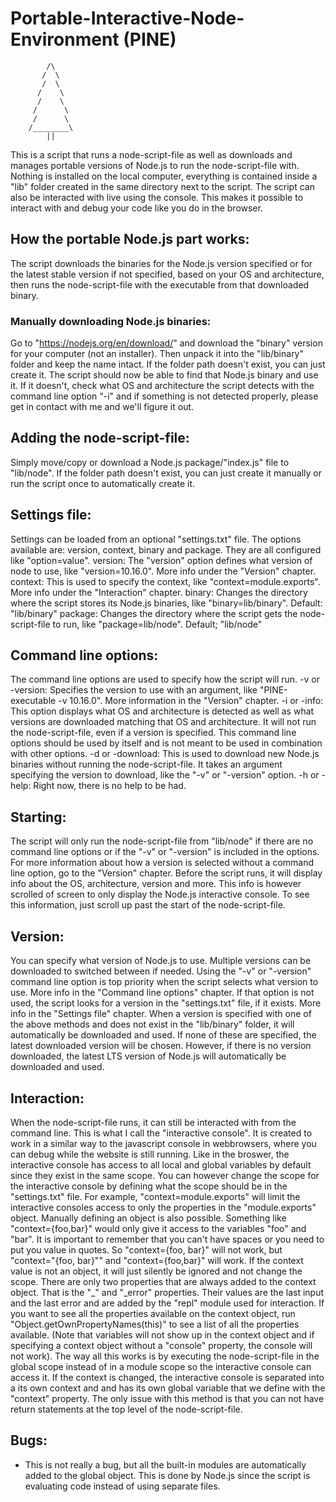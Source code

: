 # Portable-Interactive-Node-Environment (PINE)
		    /\
		   /  \
		   /  \
		  /    \
		  /    \
		 /      \
		 /      \
		/________\
		    ||

This is a script that runs a node-script-file as well as downloads and manages portable versions of Node.js to run the node-script-file with. Nothing is installed on the local computer, everything is contained inside a "lib" folder created in the same directory next to the script. The script can also be interacted with live using the console. This makes it possible to interact with and debug your code like you do in the browser.

## How the portable Node.js part works:
The script downloads the binaries for the Node.js version specified or for the latest stable version if not specified, based on your OS and architecture, then runs the node-script-file with the executable from that downloaded binary.

### Manually downloading Node.js binaries:
Go to "https://nodejs.org/en/download/" and download the "binary" version for your computer (not an installer). Then unpack it into the "lib/binary" folder and keep the name intact. If the folder path doesn't exist, you can just create it. The script should now be able to find that Node.js binary and use it. If it doesn't, check what OS and architecture the script detects with the command line option "-i" and if something is not detected properly, please get in contact with me and we'll figure it out.

## Adding the node-script-file:
Simply move/copy or download a Node.js package/"index.js" file to "lib/node". If the folder path doesn't exist, you can just create it manually or run the script once to automatically create it.

## Settings file:
Settings can be loaded from an optional "settings.txt" file. The options available are: version, context, binary and package. They are all configured like "option=value".
	version: The "version" option defines what version of node to use, like "version=10.16.0". More info under the "Version" chapter.
	context: This is used to specify the context, like "context=module.exports". More info under the "Interaction" chapter.
	binary: Changes the directory where the script stores its Node.js binaries, like "binary=lib/binary". Default: "lib/binary"
	package: Changes the directory where the script gets the node-script-file to run, like "package=lib/node". Default; "lib/node"

## Command line options:
The command line options are used to specify how the script will run.
	-v or -version: Specifies the version to use with an argument, like "PINE-executable -v 10.16.0". More information in the "Version" chapter.
	-i or -info: This option displays what OS and architecture is detected as well as what versions are downloaded matching that OS and architecture. It will not run the node-script-file, even if a version is specified. This command line options should be used by itself and is not meant to be used in combination with other options.
	-d or -download: This is used to download new Node.js binaries without running the node-script-file. It takes an argument specifying the version to download, like the "-v" or "-version" option.
	-h or -help: Right now, there is no help to be had.

## Starting:
The script will only run the node-script-file from "lib/node" if there are no command line options or if the "-v" or "-version" is included in the options. For more information about how a version is selected without a command line option, go to the "Version" chapter. Before the script runs, it will display info about the OS, architecture, version and more. This info is however scrolled of screen to only display the Node.js interactive console. To see this information, just scroll up past the start of the node-script-file.

## Version:
You can specify what version of Node.js to use. Multiple versions can be downloaded to switched between if needed. Using the "-v" or "-version" command line option is top priority when the script selects what version to use. More info in the "Command line options" chapter. If that option is not used, the script looks for a version in the "settings.txt" file, if it exists. More info in the "Settings file" chapter. When a version is specified with one of the above methods and does not exist in the "lib/binary" folder, it will automatically be downloaded and used. If none of these are specified, the latest downloaded version will be chosen. However, if there is no version downloaded, the latest LTS version of Node.js will automatically be downloaded and used.

## Interaction:
When the node-script-file runs, it can still be interacted with from the command line. This is what I call the "interactive console". It is created to work in a similar way to the javascript console in webbrowsers, where you can debug while the website is still running. Like in the broswer, the interactive console has access to all local and global variables by default since they exist in the same scope. You can however change the scope for the interactive console by defining what the scope should be in the "settings.txt" file. For example, "context=module.exports" will limit the interactive consoles access to only the properties in the "module.exports" object. Manually defining an object is also possible. Something like "context={foo,bar}" would only give it access to the variables "foo" and "bar". It is important to remember that you can't have spaces or you need to put you value in quotes. So "context={foo, bar}" will not work, but "context="{foo, bar}"" and "context={foo,bar}" will work. If the context value is not an object, it will just silently be ignored and not change the scope. There are only two properties that are always added to the context object. That is the "_" and "_error" properties. Their values are the last input and the last error and are added by the "repl" module used for interaction. If you want to see all the properties available on the context object, run "Object.getOwnPropertyNames(this)" to see a list of all the properties available. (Note that variables will not show up in the context object and if specifying a context object without a "console" property, the console will not work). The way all this works is by executing the node-script-file in the global scope instead of in a module scope so the interactive console can access it. If the context is changed, the interactive console is separated into a its own context and and has its own global variable that we define with the "context" property. The only issue with this method is that you can not have return statements at the top level of the node-script-file.

## Bugs:
* This is not really a bug, but all the built-in modules are automatically added to the global object. This is done by Node.js since the script is evaluating code instead of using separate files.
